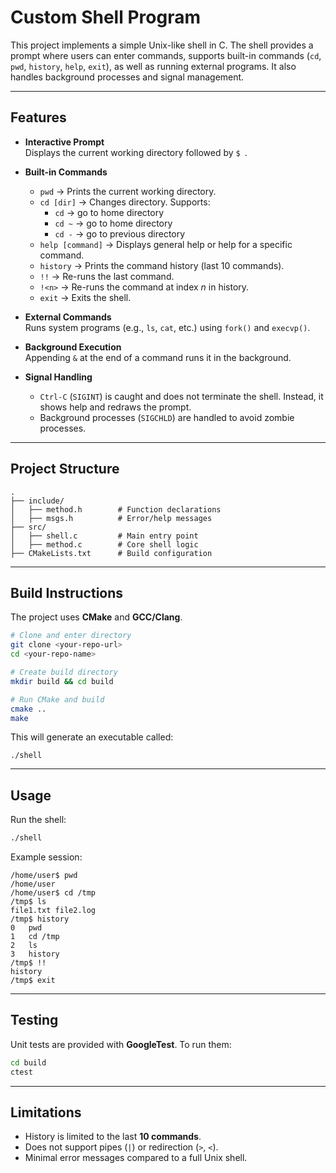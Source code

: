 # Custom Shell Program

This project implements a simple Unix-like shell in C. The shell provides a prompt where users can enter commands, supports built-in commands (`cd`, `pwd`, `history`, `help`, `exit`), as well as running external programs. It also handles background processes and signal management.

---

## Features

- **Interactive Prompt**  
  Displays the current working directory followed by `$ `.

- **Built-in Commands**
  - `pwd` → Prints the current working directory.  
  - `cd [dir]` → Changes directory. Supports:
    - `cd` → go to home directory  
    - `cd ~` → go to home directory  
    - `cd -` → go to previous directory  
  - `help [command]` → Displays general help or help for a specific command.  
  - `history` → Prints the command history (last 10 commands).  
  - `!!` → Re-runs the last command.  
  - `!<n>` → Re-runs the command at index *n* in history.  
  - `exit` → Exits the shell.  

- **External Commands**  
  Runs system programs (e.g., `ls`, `cat`, etc.) using `fork()` and `execvp()`.

- **Background Execution**  
  Appending `&` at the end of a command runs it in the background.

- **Signal Handling**
  - `Ctrl-C` (`SIGINT`) is caught and does not terminate the shell. Instead, it shows help and redraws the prompt.
  - Background processes (`SIGCHLD`) are handled to avoid zombie processes.

---

## Project Structure

```
.
├── include/
│   ├── method.h        # Function declarations
│   ├── msgs.h          # Error/help messages
├── src/
│   ├── shell.c         # Main entry point
│   ├── method.c        # Core shell logic
├── CMakeLists.txt      # Build configuration
```

---

## Build Instructions

The project uses **CMake** and **GCC/Clang**.  

```bash
# Clone and enter directory
git clone <your-repo-url>
cd <your-repo-name>

# Create build directory
mkdir build && cd build

# Run CMake and build
cmake ..
make
```

This will generate an executable called:

```
./shell
```

---

## Usage

Run the shell:

```bash
./shell
```

Example session:

```
/home/user$ pwd
/home/user
/home/user$ cd /tmp
/tmp$ ls
file1.txt file2.log
/tmp$ history
0   pwd
1   cd /tmp
2   ls
3   history
/tmp$ !!
history
/tmp$ exit
```

---

## Testing

Unit tests are provided with **GoogleTest**. To run them:

```bash
cd build
ctest
```

---

## Limitations

- History is limited to the last **10 commands**.
- Does not support pipes (`|`) or redirection (`>`, `<`).
- Minimal error messages compared to a full Unix shell.

